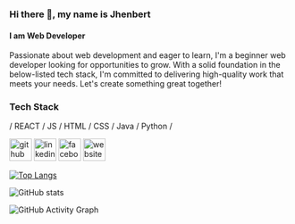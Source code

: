 ### Hi there 👋, my name is Jhenbert
#### I am Web Developer
Passionate about web development and eager to learn, I'm a beginner web developer looking for opportunities to grow. With a solid foundation in the below-listed tech stack, I'm committed to delivering high-quality work that meets your needs. Let's create something great together!

### Tech Stack
/ REACT / JS / HTML / CSS / Java / Python /



[<img src='https://cdn.jsdelivr.net/npm/simple-icons@3.0.1/icons/github.svg' alt='github' height='40'>](https://github.com/https://github.com/jhenbertgit)  [<img src='https://cdn.jsdelivr.net/npm/simple-icons@3.0.1/icons/linkedin.svg' alt='linkedin' height='40'>](https://www.linkedin.com/in/https://linkedin.com/in/jhenbert-villamucho-24b38825b/)  [<img src='https://cdn.jsdelivr.net/npm/simple-icons@3.0.1/icons/facebook.svg' alt='facebook' height='40'>](https://www.facebook.com/https://facebook.com/jhenvil)  [<img src='https://cdn.jsdelivr.net/npm/simple-icons@3.0.1/icons/icloud.svg' alt='website' height='40'>](https://jhenbert.com)  

[![Top Langs](https://github-readme-stats.vercel.app/api/top-langs/?username=https://github.com/jhenbertgit)](https://github.com/anuraghazra/github-readme-stats)

![GitHub stats](https://github-readme-stats.vercel.app/api?username=https://github.com/jhenbertgit&show_icons=true)  

![GitHub Activity Graph](https://activity-graph.herokuapp.com/graph?username=https://github.com/jhenbertgit)  

